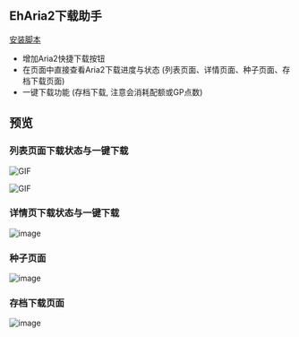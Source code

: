 EhAria2下载助手
-------------------------------------

[安装脚本](https://sleazyfork.org/zh-CN/scripts/432210-eharia2%E4%B8%8B%E8%BD%BD%E5%8A%A9%E6%89%8B)

* 增加Aria2快捷下载按钮
* 在页面中直接查看Aria2下载进度与状态 (列表页面、详情页面、种子页面、存档下载页面)
* 一键下载功能 (存档下载, 注意会消耗配额或GP点数)


## 预览

### 列表页面下载状态与一键下载
![GIF](https://user-images.githubusercontent.com/5716100/132883089-d375791f-7865-4645-94ca-5a2f4dbe5327.gif)

![GIF](https://user-images.githubusercontent.com/5716100/132880948-41e3a88b-e340-424b-867c-4396dede4893.gif)

### 详情页下载状态与一键下载
![image](https://user-images.githubusercontent.com/5716100/132881993-61abdd70-7155-4285-b322-5754bd7cd71c.png)

### 种子页面
![image](https://user-images.githubusercontent.com/5716100/132882237-8238973f-88c3-4d99-858a-7b4105eaa76f.png)

### 存档下载页面
![image](https://user-images.githubusercontent.com/5716100/132882324-2ea8e27d-1c1c-488a-bf38-d0b08657e0e0.png)


